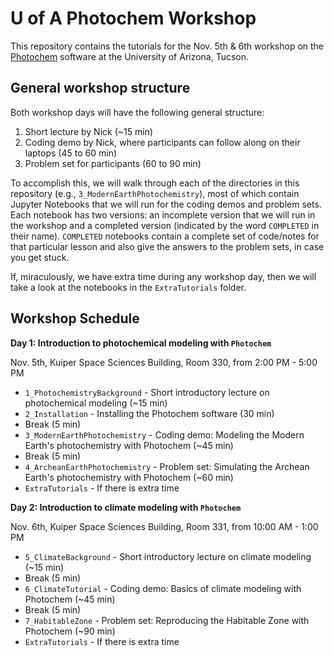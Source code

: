 # U of A Photochem Workshop

This repository contains the tutorials for the Nov. 5th & 6th workshop on the [Photochem](https://github.com/Nicholaswogan/photochem) software at the University of Arizona, Tucson.

## General workshop structure

Both workshop days will have the following general structure:

1. Short lecture by Nick (~15 min)
2. Coding demo by Nick, where participants can follow along on their laptops (45 to 60 min)
3. Problem set for participants (60 to 90 min)

To accomplish this, we will walk through each of the directories in this repository (e.g., `3_ModernEarthPhotochemistry`), most of which contain Jupyter Notebooks that we will run for the coding demos and problem sets. Each notebook has two versions: an incomplete version that we will run in the workshop and a completed version (indicated by the word `COMPLETED` in their name). `COMPLETED` notebooks contain a complete set of code/notes for that particular lesson and also give the answers to the problem sets, in case you get stuck. 

If, miraculously, we have extra time during any workshop day, then we will take a look at the notebooks in the `ExtraTutorials` folder.

## Workshop Schedule

**Day 1: Introduction to photochemical modeling with `Photochem`**

Nov. 5th, Kuiper Space Sciences Building, Room 330, from 2:00 PM - 5:00 PM

- `1_PhotochemistryBackground` - Short introductory lecture on photochemical modeling (~15 min)
- `2_Installation` - Installing the Photochem software (30 min)
- Break (5 min)
- `3_ModernEarthPhotochemistry` - Coding demo: Modeling the Modern Earth's photochemistry with Photochem (~45 min)
- Break (5 min)
- `4_ArcheanEarthPhotochemistry` - Problem set: Simulating the Archean Earth's photochemistry with Photochem (~60 min)
- `ExtraTutorials` - If there is extra time

**Day 2: Introduction to climate modeling with `Photochem`**

Nov. 6th, Kuiper Space Sciences Building, Room 331, from 10:00 AM - 1:00 PM

- `5_ClimateBackground` - Short introductory lecture on climate modeling (~15 min)
- Break (5 min)
- `6_ClimateTutorial` - Coding demo: Basics of climate modeling with Photochem (~45 min)
- Break (5 min)
- `7_HabitableZone` - Problem set: Reproducing the Habitable Zone with Photochem (~90 min)
- `ExtraTutorials` - If there is extra time